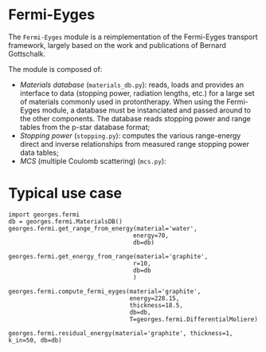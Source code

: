 # Fermi-Eyges

The `Fermi-Eyges` module is a reimplementation of the Fermi-Eyges transport framework, largely based on the work and publications of Bernard Gottschalk.

The module is composed of:
 - *Materials database* (`materials_db.py`): reads, loads and provides an interface to data (stopping power, radiation lengths, etc.) for a large set of materials commonly used in protontherapy. When using the Fermi-Eyges module, a database must be instanciated and passed around to the other components. The database reads stopping power and range tables from the p-star database format;
 - *Stopping power* (`stopping.py`): computes the various range-energy direct and inverse relationships from measured range stopping power data tables;
 - *MCS* (multiple Coulomb scattering) (`mcs.py`): 
 

# Typical use case


```
import georges.fermi
db = georges.fermi.MaterialsDB()
georges.fermi.get_range_from_energy(material='water',
                                   energy=70,
                                   db=db)
                                   
georges.fermi.get_energy_from_range(material='graphite',
                                   r=10,
                                   db=db
                                   )
                                   
georges.fermi.compute_fermi_eyges(material='graphite', 
                                  energy=228.15, 
                                  thickness=18.5, 
                                  db=db, 
                                  T=georges.fermi.DifferentialMoliere)
                                  
georges.fermi.residual_energy(material='graphite', thickness=1, k_in=50, db=db)                                                                                                       
```
 